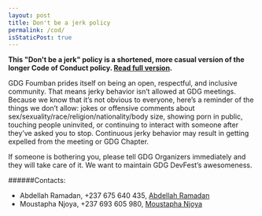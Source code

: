 ```yaml
---
layout: post
title: Don't be a jerk policy
permalink: /cod/
isStaticPost: true
---
```


__This "Don't be a jerk" policy is a shortened, more casual version of the longer Code of Conduct policy. [Read full version](http://meta.wikimedia.org/wiki/Don%27t_be_a_dick).__


GDG Foumban prides itself on being an open, respectful, and inclusive community. That means jerky behavior isn’t allowed at GDG meetings. Because we know that it’s not obvious to everyone, here’s a reminder of the things we don’t allow: jokes or offensive comments about sex/sexuality/race/religion/nationality/body size, showing porn in public, touching people uninvited, or continuing to interact with someone after they’ve asked you to stop. Continuous jerky behavior may result in getting expelled from the meeting or GDG Chapter.

If someone is bothering you, please tell GDG Organizers immediately and they will take care of it. We want to maintain GDG DevFest’s awesomeness.


######Contacts:

- Abdellah Ramadan, +237 675 640 435, [Abdellah Ramadan](mailto:ramadanabdel24@gmail.com)
- Moustapha Njoya,  +237 693 605 980, [Moustapha Njoya](mailto:gicagef@gmail.com)

<img class="img-responsive feature-image" src="{{ site.baseurl }}/img/posts/cod.jpg" style="display:none">